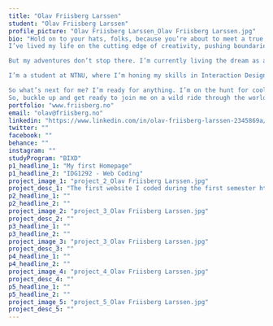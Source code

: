 ```yaml
---
title: "Olav Friisberg Larssen"
student: "Olav Friisberg Larssen"
profile_picture: "Olav Friisberg Larssen_Olav Friisberg Larssen.jpg"
bio: "Hold on to your hats, folks, because you’re about to meet a true creative force. I’m Olav Friisberg Larssen, a 32-year-old sonic wizard and UX design mastermind, and I’m here to take you on a wild ride through the world of sound production and digital design.
I’ve lived my life on the cutting edge of creativity, pushing boundaries and blowing minds as a sound engineer for some of the most electrifying films, live shows, and DJ gigs around. I’ve crafted soundscapes that transport listeners to another world, capturing their hearts and igniting their imaginations with every beat and every blast of sound.

But my adventures don’t stop there. I’m currently living the dream as a UX Designer at Digitaliseringsdirektoratet, where I’m using my powers for good to make the digital world a better place. I’m working on the front lines, creating recruitment videos and improving internal websites and recruitment sites to ensure that every user has a seamless, intuitive, and enjoyable experience.

I’m a student at NTNU, where I’m honing my skills in Interaction Design and learning how to use technology to create solutions that make a real difference in the world.

So what’s next for me? I’m ready for anything. I’m on the hunt for cool projects and amazing people to work with. And when I’m not working, you’ll find me spending time with my loving family, recharging my batteries and getting ready for the next big adventure.
So, buckle up and get ready to join me on a wild ride through the world of sound and design. I promise you won’t be disappointed."
portfolio: "www.friisberg.no"
email: "olav@friisberg.no"
linkedin: "https://www.linkedin.com/in/olav-friisberg-larssen-2345869a/"
twitter: ""
facebook: ""
behance: ""
instagram: ""
studyProgram: "BIXD"
p1_headline_1: "My first Homepage"
p1_headline_2: "IDG1292 - Web Coding"
project_image_1: "project_2_Olav Friisberg Larssen.jpg"
project_desc_1: "The first website I coded during the first semester https://folk.ntnu.no/olavflar/oblig1/"
p2_headline_1: ""
p2_headline_2: ""
project_image_2: "project_3_Olav Friisberg Larssen.jpg"
project_desc_2: ""
p3_headline_1: ""
p3_headline_2: ""
project_image_3: "project_3_Olav Friisberg Larssen.jpg"
project_desc_3: ""
p4_headline_1: ""
p4_headline_2: ""
project_image_4: "project_4_Olav Friisberg Larssen.jpg"
project_desc_4: ""
p5_headline_1: ""
p5_headline_2: ""
project_image_5: "project_5_Olav Friisberg Larssen.jpg"
project_desc_5: ""
---
```

